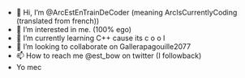 - 👋 Hi, I’m @ArcEstEnTrainDeCoder (meaning ArcIsCurrentlyCoding (translated from french)) 
- 👀 I’m interested in me. (100% ego)
- 🌱 I’m currently learning C++ cause its c o o l
- 💞️ I’m looking to collaborate on Gallerapagouille2077
- 📫 How to reach me @est_bow on twitter (I followback)
- Yo mec
<!---
ArcEstEnTrainDeCoder/ArcEstEnTrainDeCoder is a ✨ special ✨ repository because its `README.md` (this file) appears on your GitHub profile.
You can click the Preview link to take a look at your changes.
--->
